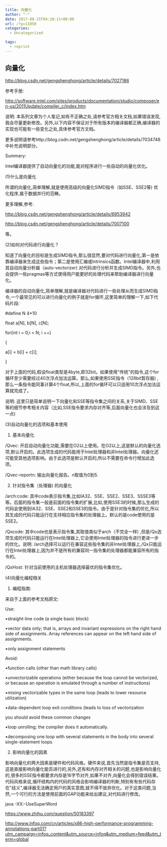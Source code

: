 ```yaml
---
title: 向量化
author: "-"
date: 2017-08-15T04:28:11+00:00
url: /?p=11050
categories:
  - Uncategorized

tags:
  - reprint
---
```

## 向量化
http://blog.csdn.net/gengshenghong/article/details/7027186

参考手册: 
  
http://software.intel.com/sites/products/documentation/studio/composer/en-us/2011Update/compiler_c/index.htm

说明: 本系列文章为个人笔记,如有不正确之处,请参考官方相关文档,如果错误发现,我会尽量更新修改。另外,以下内容不保证对于所有版本的编译器都正确,编译器的实现也可能有一些变化之处,具体参考官方文档。

更多说明请参考http://blog.csdn.net/gengshenghong/article/details/7034748中补充说明部分。

Summary: 
  
Intel编译器提供了自动向量化的功能,能对程序进行一些自动的向量化优化。

(1)什么是向量化
  
所谓的向量化,简单理解,就是使用高级的向量化SIMD指令（如SSE、SSE2等) 优化程序,属于数据并行的范畴。
  
更多理解,参考: 
  
http://blog.csdn.net/gengshenghong/article/details/6953942
  
http://blog.csdn.net/gengshenghong/article/details/7007100
  
等。

(2)如何对代码进行向量化？
  
知道了向量化的目标是生成SIMD指令,那么很显然,要对代码进行向量化,第一是依靠编译器来生成这些指令；第二是使用汇编或Intrinsics函数。Intel编译器中,利用其自动向量分析器（auto-vectorizer) 对代码进行分析并生成SIMD指令。另外,也会提供一些pragmas等方式使得用户能更好的处理代码来帮助编译器进行向量化。
  
编译器的自动向量化,简单理解,就是编译器对代码进行一些处理从而生成SIMD指令,一个最常见的可以进行向量化的例子就是for循环,这里简单的理解一下,如下代码片段: 
  
#define N 4*10
  
float a[N], b[N], c[N];
  
for(int i = 0;i < N; i ++)
  
{
      
a[i] = b[i] + c[i];
  
}
  
对于上面的代码,假设float类型是4byte,即32bit。如果使用"传统"的指令,这个for循环至少需要经过40次浮点加法运算。那么,如果使用SSE指令（128bit暂存器) ,那么一条指令能同事计算4个float,所以,上面的for循环可以只适用10次浮点加法运算就完成了。
  
说明: 这里只是简单说明一下向量化和SSE等指令集之间的关系,关于SIMD、SSE等的细节参考相关内容（比如,SSE指令要求内存对齐等,后面向量化也会涉及到这一点) 

(3)自动向量化的选项和基本使用
  
1. 基本向量化
  
/Qvec: 开启自动向量化功能,需要在O2以上使用。在O2以上,这是默认的向量化选项,默认开启的。此选项生成的代码能用于Intel处理器和非Intel处理器。向量化还可能受其他选项影响。由于此选项是默认开启的,所以不需要在命令行增加此选项。
  
/Qvec-reportn: 输出向量化报告。n取值为0到5.
  
2. 针对指令集（处理器) 的向量化
  
/arch:code: 其中code表示指令集,比如IA32、SSE、SSE2、SSE3、SSSE3等等。后面的指令集一般是前面的指令集的扩展,比如,使用SSE3的时候,那么生成的代码会使用到IA32、SSE、SSE2和SSE3的指令。由于是针对指令集的优化,所以其生成的代码只能运行在支持相应指令集的处理器上。默认的是code使用的是SSE2。
  
/Qxcode: 其中code也是表示指令集,其取值类似于arch（不完全一样) ,但是/Qx选项生成的代码只能运行在Intel处理器上,它会使用Intel处理器的指令进行更进一步的优化。说明: /arch选择可以运行在兼容这些指令集的非Intel处理器上,/Qx只能运行在Intel处理器上,因为并不是所有的兼容同一指令集的处理器都能兼容所有的指令的。
  
/QxHost: 针对当前使用的主机处理器选择最优的指令集优化。

(4)向量化编程相关
  
1. 编程指南: 
  
来自于上面的参考文档原文: 
  
Use:
  
•straight-line code (a single basic block)
  
•vector data only; that is, arrays and invariant expressions on the right hand side of assignments. Array references can appear on the left hand side of assignments.
  
•only assignment statements
  
Avoid:
  
•function calls (other than math library calls)
  
•unvectorizable operations (either because the loop cannot be vectorized, or because an operation is emulated through a number of instructions)
  
•mixing vectorizable types in the same loop (leads to lower resource utilization)
  
•data-dependent loop exit conditions (leads to loss of vectorization
  
you should avoid these common changes
  
•loop unrolling; the compiler does it automatically.
  
•decomposing one loop with several statements in the body into several single-statement loops
  
2. 影响向量化的因素
  
影响向量化的两大因素是硬件和代码风格。硬件来说,首先当然是指令集是否支持,这是直接影响向量化能否进行的,另外,还有和内存对齐相关的问题,也是影响向量化的,很多的SSE指令都要求内存是16字节对齐,如果不对齐,向量化会得到错误结果。代码风格来说,循环结构内的代码的风格会影响编译器的判断,特别有有些代码存在"歧义",编译器无法确定用户的真实意图,就不得不放弃优化。对于这类问题,当然,一个可行的方法是使用前面的GAP功能来给出建议,对代码进行修改。

java -XX:-UseSuperWord
  
https://www.zhihu.com/question/50183397

http://www.infoq.com/cn/articles/x86-high-performance-programming-annotations-part01?utm_campaign=infoq_content&utm_source=infoq&utm_medium=feed&utm_term=global